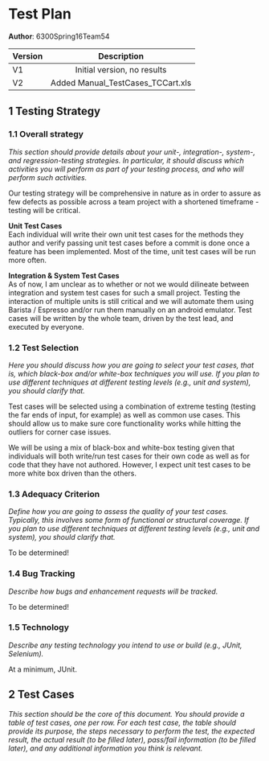# Test Plan

**Author**: 6300Spring16Team54

| Version | Description     |
| --------|:---------------:|
| V1      | Initial version, no results |
| V2      | Added Manual_TestCases_TCCart.xls |

## 1 Testing Strategy

### 1.1 Overall strategy

*This section should provide details about your unit-, integration-, system-, and regression-testing strategies. In particular, it should discuss which activities you will perform as part of your testing process, and who will perform such activities.*

Our testing strategy will be comprehensive in nature as in order to assure as few defects as possible across a team project with a shortened timeframe - testing will be critical.  

**Unit Test Cases**  
Each individual will write their own unit test cases for the methods they author and verify passing unit test cases before a commit is done once a feature has been implemented.  Most of the time, unit test cases will be run more often.

**Integration & System Test Cases**  
As of now, I am unclear as to whether or not we would dilineate between integration and system test cases for such a small project.  Testing the interaction of multiple units is still critical and we will automate them using Barista / Espresso and/or run them manually on an android emulator.  Test cases will be written by the whole team, driven by the test lead, and executed by everyone.

### 1.2 Test Selection

*Here you should discuss how you are going to select your test cases, that is, which black-box and/or white-box techniques you will use. If you plan to use different techniques at different testing levels (e.g., unit and system), you should clarify that.*

Test cases will be selected using a combination of extreme testing (testing the far ends of input, for example) as well as common use cases.  This should allow us to make sure core functionality works while hitting the outliers for corner case issues.

We will be using a mix of black-box and white-box testing given that individuals will both write/run test cases for their own code as well as for code that they have not authored.  However, I expect unit test cases to be more white box driven than the others.

### 1.3 Adequacy Criterion

*Define how you are going to assess the quality of your test cases. Typically, this involves some form of functional or structural coverage. If you plan to use different techniques at different testing levels (e.g., unit and system), you should clarify that.*

To be determined!

### 1.4 Bug Tracking

*Describe how bugs and enhancement requests will be tracked.*

To be determined!

### 1.5 Technology

*Describe any testing technology you intend to use or build (e.g., JUnit, Selenium).*

At a minimum, JUnit.

## 2 Test Cases

*This section should be the core of this document. You should provide a table of test cases, one per row. For each test case, the table should provide its purpose, the steps necessary to perform the test, the expected result, the actual result (to be filled later), pass/fail information (to be filled later), and any additional information you think is relevant.*

